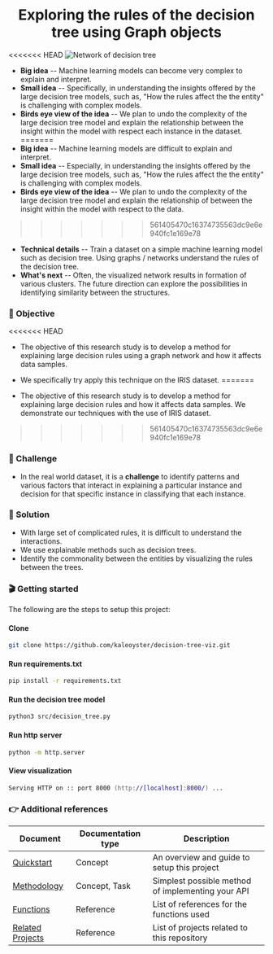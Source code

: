 <h1 align='center'>
  Exploring the rules of the decision tree using Graph objects
</h1>

<<<<<<< HEAD
![Network of decision tree]()

- **Big idea** -- Machine learning models can become very complex to explain and interpret.
- **Small idea** -- Specifically, in understanding the insights offered by the large decision tree models, such as, "How the rules affect the the entity" is challenging with complex models.
- **Birds eye view of the idea** -- We plan to undo the complexity of the large decision tree model and explain the relationship between the insight within the model with respect each instance in the dataset. 
=======
- **Big idea** -- Machine learning models are difficult to explain and interpret.
- **Small idea** -- Especially, in understanding the insights offered by the large decision tree models, such as, "How the rules affect the the entity" is challenging with complex models.
- **Birds eye view of the idea** -- We plan to undo the complexity of the large decision tree model and explain the relationship of between the insight within the model with respect to the data. 
>>>>>>> 561405470c16374735563dc9e6e940fc1e169e78
- **Technical details** --  Train a dataset on a simple machine learning model such as decision tree. Using graphs / networks understand the rules of the decision tree.
- **What's next** -- Often, the visualized network results in formation of various clusters. The future direction can explore the possibilities in identifying similarity between the structures.

### 🎯 Objective
<<<<<<< HEAD
- The objective of this research study is to develop a method for explaining large decision rules using a graph network and how it affects data samples. 
* We specifically try apply this technique on the IRIS dataset.
=======
- The objective of this research study is to develop a method for explaining large decision rules and how it affects data samples. We demonstrate our techniques with the use of IRIS dataset. 
>>>>>>> 561405470c16374735563dc9e6e940fc1e169e78

### 💪 Challenge
- In the real world dataset, it is a **challenge** to identify patterns and various factors that interact in explaining a particular instance and decision for that specific instance in classifying that each instance.

### 🧪 Solution
- With large set of complicated rules, it is difficult to understand the interactions.
- We use explainable methods such as decision trees.
- Identify the commonality between the entities by visualizing the rules between the trees.

### 🎬 Getting started
The following are the steps to setup this project:

####  Clone
```zsh
git clone https://github.com/kaleoyster/decision-tree-viz.git
```

#### Run requirements.txt

```zsh
pip install -r requirements.txt
```

#### Run the decision tree model

```zsh
python3 src/decision_tree.py
```

#### Run http server 

```zsh
python -m http.server
```

#### View visualization

```zsh
Serving HTTP on :: port 8000 (http://[localhost]:8000/) ...
```

### 👉 Additional references
| Document      | Documentation type | Description |
| ------------- | ------------------ | ----------- |
| [Quickstart](docs/quickstart.md) | Concept | An overview and guide to setup this project |
| [Methodology](docs/methodology.md) | Concept, Task | Simplest possible method of implementing your API |
| [Functions](docs/functions.md) | Reference | List of references for the functions used|
| [Related Projects](docs/related-projects.md) | Reference | List of projects related to this repository |

